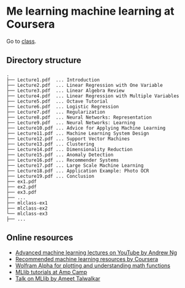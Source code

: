 # Me learning machine learning at Coursera

Go to [class](https://class.coursera.org/ml-008/).

## Directory structure

    .
    ├── Lecture1.pdf  ... Introduction
    ├── Lecture2.pdf  ... Linear Regression with One Variable
    ├── Lecture3.pdf  ... Linear Algebra Review
    ├── Lecture4.pdf  ... Linear Regression with Multiple Variables
    ├── Lecture5.pdf  ... Octave Tutorial
    ├── Lecture6.pdf  ... Logistic Regression
    ├── Lecture7.pdf  ... Regularization
    ├── Lecture8.pdf  ... Neural Networks: Representation
    ├── Lecture9.pdf  ... Neural Networks: Learning
    ├── Lecture10.pdf ... Advice for Applying Machine Learning
    ├── Lecture11.pdf ... Machine Learning System Design
    ├── Lecture12.pdf ... Support Vector Machines
    ├── Lecture13.pdf ... Clustering
    ├── Lecture14.pdf ... Dimensionality Reduction
    ├── Lecture15.pdf ... Anomaly Detection
    ├── Lecture16.pdf ... Recommender Systems
    ├── Lecture17.pdf ... Large Scale Machine Learning
    ├── Lecture18.pdf ... Application Example: Photo OCR
    ├── Lecture19.pdf ... Conclusion
    ├── ex1.pdf
    ├── ex2.pdf
    ├── ex3.pdf
    ├── ...
    ├── mlclass-ex1
    ├── mlclass-ex2
    └── mlclass-ex3
    ├── ...

## Online resources

* [Advanced machine learning lectures on YouTube by Andrew Ng](https://www.youtube.com/course?list=ECA89DCFA6ADACE599)
* [Recommended machine learning resources by Coursera](https://share.coursera.org/wiki/index.php/ML:Useful_Resources)
* [Wolfram Alpha for plotting and understanding math functions](http://www.wolframalpha.com/input/?i=x+x^2+x^2*y+x^2*y^2+x^2*y^3+x^3*y+x^3*y^3)
* [MLlib tutorials at Amp Camp](http://ampcamp.berkeley.edu/5/)
* [Talk on MLlib by Ameet Talwalkar](https://www.youtube.com/watch?v=qSPqh7DiREM)

